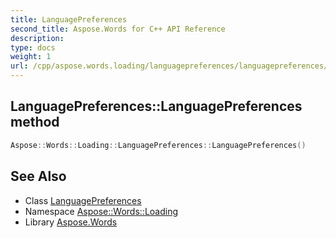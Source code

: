 ```yaml
---
title: LanguagePreferences
second_title: Aspose.Words for C++ API Reference
description: 
type: docs
weight: 1
url: /cpp/aspose.words.loading/languagepreferences/languagepreferences/
---
```

## LanguagePreferences::LanguagePreferences method




```cpp
Aspose::Words::Loading::LanguagePreferences::LanguagePreferences()
```

## See Also

* Class [LanguagePreferences](../)
* Namespace [Aspose::Words::Loading](../../)
* Library [Aspose.Words](../../../)
